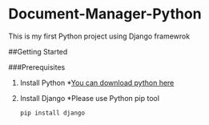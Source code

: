 # Document-Manager-Python

This is my first Python project using Django framewrok

##Getting Started

###Prerequisites

1. Install Python
    *[You can download python here](https://www.python.org/downloads/)
2. Install Django
    *Please use Python pip tool
    
    ```python
    pip install django
    ```
    



